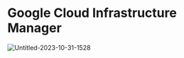 # Google Cloud Infrastructure Manager
![Untitled-2023-10-31-1528](https://github.com/Onkar179/google-infra-manager-repo/assets/66739607/d5f9ea5f-9081-40ac-bffd-4afd9db5d123)
